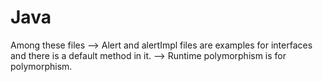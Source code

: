 # Java

Among these files
--> Alert and alertImpl files are examples for interfaces and there is a default method in it.
--> Runtime polymorphism is for polymorphism.
